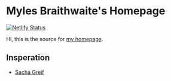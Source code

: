 # Myles Braithwaite's Homepage

[![Netlify Status](https://api.netlify.com/api/v1/badges/cc609ea6-27a4-4844-86cb-c696bdd7b0f9/deploy-status)](https://app.netlify.com/sites/myles/deploys)

Hi, this is the source for [my homepage](https://mylesb.ca/ "Myles Braithwaite").

## Insperation

*   [Sacha Greif](http://sachagreif.com/)
